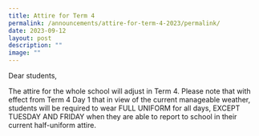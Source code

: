 ```yaml
---
title: Attire for Term 4
permalink: /announcements/attire-for-term-4-2023/permalink/
date: 2023-09-12
layout: post
description: ""
image: ""
---
```

Dear students,

The attire for the whole school will adjust in Term 4. Please note that with effect from Term 4 Day 1 that in view of the current manageable weather, students will be required to wear FULL UNIFORM for all days, EXCEPT TUESDAY AND FRIDAY when they are able to report to school in their current half-uniform attire.
